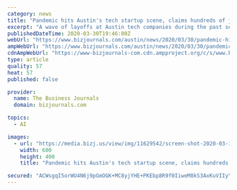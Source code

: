 ```yaml
---
category: news
title: "Pandemic hits Austin's tech startup scene, claims hundreds of jobs"
excerpt: "A wave of layoffs at Austin tech companies during the past several weeks has made COVID-19 all too palpable, even for those not yet affected by the pandemic's medical symptoms. Since March 23, when Austin Inno’s Brent Wistrom reported that Yonder had laid off 18 people,"
publishedDateTime: 2020-03-30T19:46:00Z
webUrl: "https://www.bizjournals.com/austin/news/2020/03/30/pandemic-hits-austins-tech-startup-scene-claims.html"
ampWebUrl: "https://www.bizjournals.com/austin/news/2020/03/30/pandemic-hits-austins-tech-startup-scene-claims.amp.html"
cdnAmpWebUrl: "https://www-bizjournals-com.cdn.ampproject.org/c/s/www.bizjournals.com/austin/news/2020/03/30/pandemic-hits-austins-tech-startup-scene-claims.amp.html"
type: article
quality: 57
heat: 57
published: false

provider:
  name: The Business Journals
  domain: bizjournals.com

topics:
  - AI

images:
  - url: "https://media.bizj.us/view/img/11629542/screen-shot-2020-03-14-at-101414-pm*600xx3138-2092-0-2.png"
    width: 600
    height: 400
    title: "Pandemic hits Austin's tech startup scene, claims hundreds of jobs"

secured: "ACWsgqI5orWU4N6j9pGmOGK+MC8yjYHE+PKEbp8R9f0IiweM8kS3AxKuVIIyY3B1wAvek6yFxcS3UJlfS+oSbDXryb6SIQ7sm4PfYq22FNmT8Ss62QsibCegpeAfL6DZfTmrtOcttlr2Y9XaworuuM97TJ2VhbFQ61ZNjT1N5dEdM2Rb5l8AMOPQQ+rZZgJ5tKtRDfYw10BKiDuz2dDX9z5lZlcT3lC823479SJx6QFrkL7v67tlUuyziC7g33fdGCPB8v7hROZp3nVUeJpx11rNCAsmTMK5N7xYeoJVRSOsy0/zrksJFpDqevAttkQ7;BdJLMNlGUaJchpYPHI+yaA=="
---
```


